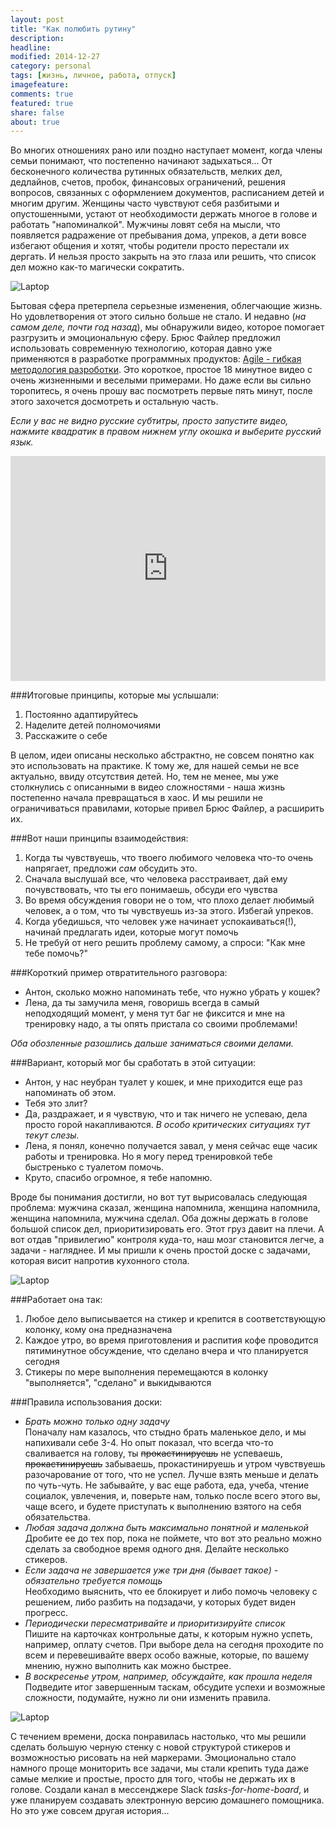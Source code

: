 ```yaml
---
layout: post
title: "Как полюбить рутину"
description:
headline:
modified: 2014-12-27
category: personal
tags: [жизнь, личное, работа, отпуск]
imagefeature:
comments: true
featured: true
share: false
about: true
---
```


Во многих отношениях рано или поздно наступает момент, когда члены семьи понимают, что постепенно начинают задыхаться... От бесконечного количества рутинных обязательств, мелких дел, дедлайнов, счетов, пробок, финансовых ограничений, решения вопросов, связанных с оформлением документов, расписанием детей и многим другим. Женщины часто чувствуют себя разбитыми и опустошенными, устают от необходимости держать многое в голове и работать "напоминалкой". Мужчины ловят себя на мысли, что появляется радражение от пребывания дома, упреков, а дети вовсе избегают общения и хотят, чтобы родители просто перестали их дергать. И нельзя просто закрыть на это глаза или решить, что список дел можно как-то магически сократить.

<img src="{{ site.url }}/images/family_agile/no-running.jpg" alt="Laptop">

Бытовая сфера претерпела серьезные изменения, облегчающие жизнь. Но удовлетворения от этого сильно больше не стало. И недавно (_на самом деле, почти год назад_), мы обнаружили видео, которое помогает разгрузить и эмоциональную сферу. Брюс Файлер предложил использовать современную технологию, которая давно уже применяются в разработке программных продуктов: [Agile - гибкая методология разроботки](https://ru.wikipedia.org/wiki/%D0%93%D0%B8%D0%B1%D0%BA%D0%B0%D1%8F_%D0%BC%D0%B5%D1%82%D0%BE%D0%B4%D0%BE%D0%BB%D0%BE%D0%B3%D0%B8%D1%8F_%D1%80%D0%B0%D0%B7%D1%80%D0%B0%D0%B1%D0%BE%D1%82%D0%BA%D0%B8). Это короткое, простое 18 минутное видео с очень жизненными и веселыми примерами. Но даже если вы сильно торопитесь, я очень прошу вас посмотреть первые пять минут, после этого захочется досмотреть и остальную часть.

_Если у вас не видно русские субтитры, просто запустите видео, нажмите квадратик в правом нижнем углу окошка и выберите русский язык._

<p class="centered-video"><iframe src="https://embed-ssl.ted.com/talks/lang/ru/bruce_feiler_agile_programming_for_your_family.html" frameborder="0" scrolling="no" webkitAllowFullScreen mozallowfullscreen allowFullScreen></iframe></p>

###Итоговые принципы, которые мы услышали:

1. Постоянно адаптируйтесь
2. Наделите детей полномочиями
3. Расскажите о себе

В целом, идеи описаны несколько абстрактно, не совсем понятно как это использовать на практике. К тому же, для нашей семьи не все актуально, ввиду отсутствия детей. Но, тем не менее, мы уже столкнулись с описанными в видео сложностями - наша жизнь постепенно начала превращаться в хаос. И мы решили не ограничиваться правилами, которые привел Брюс Файлер, а расширить их.

###Вот наши принципы взаимодействия:

1. Когда ты чувствуешь, что твоего любимого человека что-то очень напрягает, предложи _сам_ обсудить это.
2. Сначала выслушай все, что человека расстраивает, дай ему почувствовать, что ты его понимаешь, обсуди его чувства
3. Во время обсуждения говори не о том, что плохо делает любимый человек, а о том, что ты чувствуешь из-за этого. Избегай упреков.
4. Когда убедишься, что человек уже начинает успокаиваться(!), начинай предлагать идеи, которые могут помочь
5. Не требуй от него решить проблему самому, а спроси: "Как мне тебе помочь?"

###Короткий пример отвратительного разговора:

- Антон, сколько можно напоминать тебе, что нужно убрать у кошек?
- Лена, да ты замучила меня, говоришь всегда в самый неподходящий момент, у меня тут баг не фиксится и мне на тренировку надо, а ты опять пристала со своими проблемами!

_Оба обозленные разошлись дальше заниматься своими делами._

###Вариант, который мог бы сработать в этой ситуации:

- Антон, у нас неубран туалет у кошек, и мне приходится еще раз напоминать об этом.
- Тебя это злит?
- Да, раздражает, и я чувствую, что и так ничего не успеваю, дела просто горой накапливаются. _В особо критических ситуациях тут текут слезы._
- Лена, я понял, конечно получается завал, у меня сейчас еще часик работы и тренировка. Но я могу перед тренировкой тебе быстренько с туалетом помочь.
- Круто, спасибо огромное, я тебе напомню.

Вроде бы понимания достигли, но вот тут вырисовалась следующая проблема: мужчина сказал, женщина напомнила, женщина напомнила, женщина напомнила, мужчина сделал. Оба дожны держать в голове большой список дел, приоритизировать его. Этот груз давит на плечи. А вот отдав "привилегию" контроля куда-то, наш мозг становится легче, а задачи - нагляднее. И мы пришли к очень простой доске с задачами, которая висит напротив кухонного стола.

<img src="{{ site.url }}/images/family_agile/our_board.jpg" alt="Laptop">

###Работает она так:

1. Любое дело выписывается на стикер и крепится в соответствующую колонку, кому она предназначена
2. Каждое утро, во время приготовления и распития кофе проводится пятиминутное обсуждение, что сделано вчера и что планируется сегодня
3. Стикеры по мере выполнения перемещаются в колонку "выполняется", "сделано" и выкидываются

###Правила использования доски:

* _Брать можно только одну задачу_ <br>
Поначалу нам казалось, что стыдно брать маленькое дело, и мы напихивали себе 3-4. Но опыт показал, что всегда что-то сваливается на голову, ты <s>прокастинируешь</s> не успеваешь, <s>прокастинируешь</s> забываешь, прокастинируешь и утром чувствуешь разочарование от того, что не успел. Лучше взять меньше и делать по чуть-чуть. Не забывайте, у вас еще работа, еда, учеба, чтение социалок, увлечения, и, поверьте нам, только после всего этого вы, чаще всего, и будете приступать к выполнению взятого на себя обязательства.
* _Любая задача должна быть максимально понятной и маленькой_ <br>
Дробите ее до тех пор, пока не поймете, что вот это реально можно сделать за свободное время одного дня. Делайте несколько стикеров.
* _Если задача не завершается уже три дня (бывает такое) - обязательно требуется помощь_ <br>
Необходимо выяснить, что ее блокирует и либо помочь человеку с решением, либо разбить на подзадачи, у которых будет виден прогресс.
* _Периодически пересматривайте и приоритизируйте список_ <br>
Пишите на карточках контрольные даты, к которым нужно успеть, например, оплату счетов. При выборе дела на сегодня проходите по всем и перевешивайте вверх особо важные, которые, по вашему мнению, нужно выполнить как можно быстрее.
* _В воскресенье утром, например, обсуждайте, как прошла неделя_ <br>
Подведите итог завершенным таскам, обсудите успехи и возможные сложности, подумайте, нужно ли они изменить правила.

<img src="{{ site.url }}/images/family_agile/new_board.jpg" alt="Laptop">

С течением времени, доска понравилась настолько, что мы решили сделать большую черную стенку с новой структурой стикеров и возможностью рисовать на ней маркерами. Эмоционально стало намного проще мониторить все задачи, мы стали крепить туда даже самые мелкие и простые, просто для того, чтобы не держать их в голове. Создали канал в мессенджере Slack *tasks-for-home-board*, и уже планируем создавать электронную версию домашнего помощника. Но это уже совсем другая история...

<style>
  .centered-video {
    width: 100%;
    max-width: 900px;
  }
  .centered-video iframe {
    width: 100%;
    height: 360px;
    max-width: 900px;
  }
</style>
